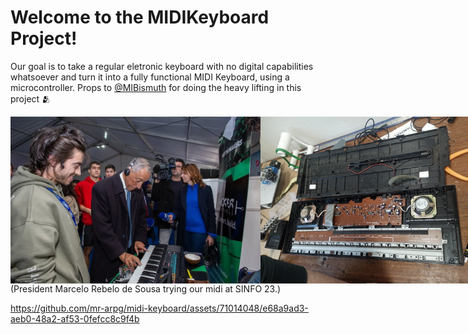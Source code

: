 # Welcome to the MIDIKeyboard Project!

Our goal is to take a regular eletronic keyboard with no digital capabilities whatsoever and turn it into a fully functional MIDI Keyboard, using a microcontroller. Props to [@MIBismuth](https://github.com/MIBismuth) for doing the heavy lifting in this project 🫂

<!-- <img src="./midi.png" alt="Image" width="300px" /> -->

<div style="display: flex;">
    <img src="midi.png" alt="Image 1" width="400" />
    <img src="og.png" alt="Image 2" width="357" />
</div>
(President Marcelo Rebelo de Sousa trying our midi at SINFO 23.)




https://github.com/mr-arpg/midi-keyboard/assets/71014048/e68a9ad3-aeb0-48a2-af53-0fefcc8c9f4b





